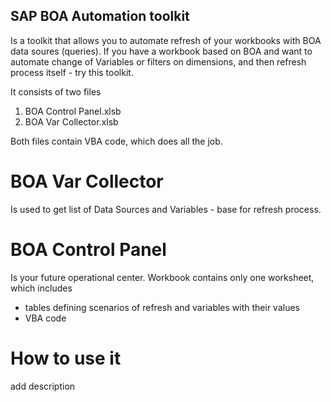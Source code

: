 ## SAP BOA Automation toolkit

Is a toolkit that allows you to automate refresh of your workbooks with BOA data soures (queries).
If you have a workbook based on BOA and want to automate change of Variables or filters on dimensions, and then refresh process itself - try this toolkit.

It consists of two files
1. BOA Control Panel.xlsb
2. BOA Var Collector.xlsb

Both files contain VBA code, which does all the job.

# BOA Var Collector

Is used to get list of Data Sources and Variables - base for refresh process.

# BOA Control Panel

Is your future operational center. Workbook contains only one worksheet, which includes
- tables defining scenarios of refresh and variables with their values
- VBA code

# How to use it

add description
